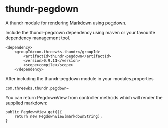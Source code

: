 thundr-pegdown
=================

A thundr module for rendering [Markdown](http://daringfireball.net/projects/markdown/) using [pegdown](https://github.com/sirthias/pegdown).

Include the thundr-pegdown dependency using maven or your favourite dependency management tool.
    
    <dependency>
  		<groupId>com.threewks.thundr</groupId>
			<artifactId>thundr-pegdown</artifactId>
			<version>0.9.11</version>
			<scope>compile</scope>
		</dependency>
    

After including the thundr-pegdown module in your modules.properties
    
    com.threewks.thundr.pegdown=
    

You can return PegdownView from controller methods which will render the supplied markdown:
    
    public PegdownView get(){
        return new PegdownView(markdownString);
    }
    